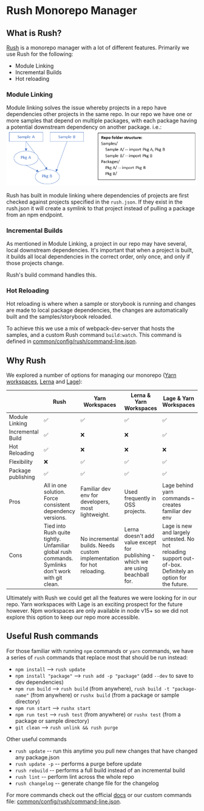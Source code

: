 # Rush Monorepo Manager

## What is Rush?

[Rush](https://rushjs.io/pages/intro/welcome/) is a monorepo manager with a lot of different features. Primarily we use Rush for the following:

* Module Linking
* Incremental Builds
* Hot reloading

### Module Linking

Module linking solves the issue whereby projects in a repo have dependencies other projects in the same repo. In our repo we have one or more samples that depend on multiple packages, with each package having a potential downstream dependency on another package. i.e.:
![module linking](../images/module-linking.png)

Rush has built in module linking where dependencies of projects are first checked against projects specified in the `rush.json`. If they exist in the rush.json it will create a symlink to that project instead of pulling a package from an npm endpoint.

### Incremental Builds

As mentioned in Module Linking, a project in our repo may have several, local downstream dependencies. It's important that when a project is built, it builds all local dependencies in the correct order, only once, and only if those projects change.

Rush's build command handles this.

### Hot Reloading

Hot reloading is where when a sample or storybook is running and changes are made to local package dependencies, the changes are automatically built and the samples/storybook reloaded.

To achieve this we use a mix of webpack-dev-server that hosts the samples, and a custom Rush command `build:watch`. This command is defined in [common/config/rush/command-line.json](https://github.com/Azure/communication-ui-sdk/blob/main/common/config/rush/command-line.json).

## Why Rush

We explored a number of options for managing our monorepo ([Yarn workspaces](https://classic.yarnpkg.com/en/docs/workspaces/), [Lerna](https://lerna.js.org/) and [Lage](https://microsoft.github.io/lage/)):

 &nbsp;            | Rush   | Yarn Workspaces | Lerna & Yarn Workspaces | Lage & Yarn Workspaces |
 ----------------- | ------ | --------------- | --------------- | -------------- |
Module Linking     | ✅    |  ✅             | ✅             | ✅             |
Incremental Build  | ✅    |  ❌             | ❌             | ✅             |
Hot Reloading      | ✅    |  ❌             | ❌             | ❌             |
Flexibility        | ❌    |  ✅             | ✅             | ✅             |
Package publishing | ✅    |  ✅             | ✅             | ✅             |
Pros               | All in one solution. Force consistent dependency versions.| Familiar dev env for developers, most lightweight. | Used frequently in OSS projects. | Lage behind yarn commands – creates familiar dev env |
Cons               | Tied into Rush quite tightly. Unfamiliar global rush commands. Symlinks don't work with git clean. | No incremental builds. Needs custom implementation for hot reloading. | Lerna doesn't add value except for publishing - which we are using beachball for. | Lage is new and largely untested. No hot reloading support out-of-box. Definitely an option for the future.

Ultimately with Rush we could get all the features we were looking for in our repo. Yarn workspaces with Lage is an exciting prospect for the future however. Npm workspaces are only available in node v15+ so we did not explore this option to keep our repo more accessible.

## Useful Rush commands

For those familiar with running `npm` commands or `yarn` commands, we have a series of `rush` commands that replace most that should be run instead:

* `npm install` --> `rush update`
* `npm install "package"` --> `rush add -p "package"` (add `--dev` to save to dev dependencies)
* `npm run build` --> `rush build` (from anywhere), `rush build -t "package-name"` (from anywhere) or `rushx build` (from a package or sample directory)
* `npm run start` --> `rushx start`
* `npm run test` --> `rush test` (from anywhere) or `rushx test` (from a package or sample directory)
* `git clean` --> `rush unlink && rush purge`

Other useful commands

* `rush update` -- run this anytime you pull new changes that have changed any package.json
* `rush update -p` -- performs a purge before update
* `rush rebuild` -- performs a full build instead of an incremental build
* `rush lint` -- perform lint across the whole repo
* `rush changelog` -- generate change file for the changelog

For more commands check out the official [docs](https://rushjs.io/pages/intro/welcome/) or our custom commands file: [common/config/rush/command-line.json](https://github.com/Azure/communication-ui-sdk/blob/main/common/config/rush/command-line.json).
